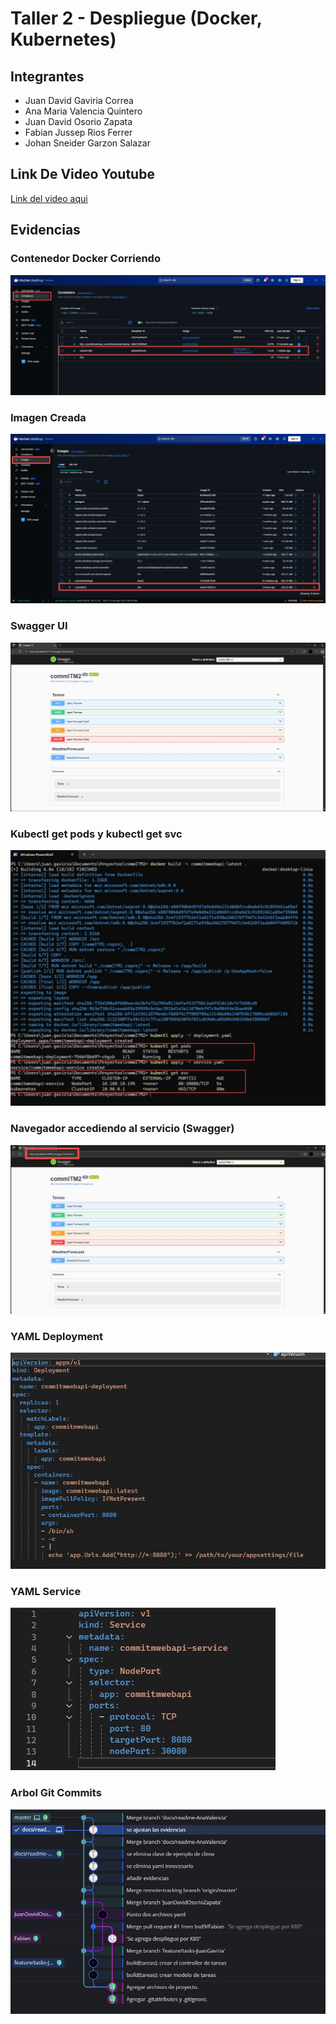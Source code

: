 # Taller 2 - Despliegue (Docker, Kubernetes)

## Integrantes

- Juan David Gaviria Correa
- Ana Maria Valencia Quintero
- Juan David Osorio Zapata
- Fabian Jussep Rios Ferrer
- Johan Sneider Garzon Salazar

## Link De Video Youtube

[Link del video aqui]([https://youtu.be](https://youtu.be/mTeYAJ7OQU8))

## Evidencias

### Contenedor Docker Corriendo

![Contenedor](./evidencias/1-contenedor.jpeg)

### Imagen Creada

![Contenedor](./evidencias/2-imagen.jpeg)

### Swagger UI

![Contenedor](./evidencias/3-swagger.jpeg)

### Kubectl get pods y kubectl get svc  

![Contenedor](./evidencias/4-pods.jpeg)

### Navegador accediendo al servicio (Swagger)  

![Contenedor](./evidencias/5-swagger-kubernet.jpeg)

### YAML Deployment

![Contenedor](./evidencias/6-YAMLdeployment.jpeg)

### YAML Service

![Contenedor](./evidencias/7-YAMLservice.jpeg)

### Arbol Git Commits

![Contenedor](./evidencias/8-git.png)



